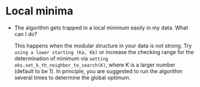 # Local minima
* The algorithm gets trapped in a local minimum easily in my data. What can I do?

  This happens when the modular structure in your data is not strong.
  Try `using a lower starting (Ka, Kb)` or 
  increase the checking range for the determination of minimum via `setting oks.set_k_th_neighbor_to_search(K)`,
  where K is a larger number (default to be 1). 
  In principle, you are suggested to run the algorithm several times to determine the global optimum.